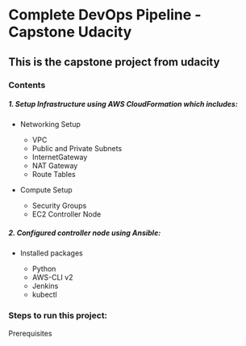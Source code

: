 # Complete DevOps Pipeline - Capstone Udacity

## This is the capstone project from udacity

### Contents

##### 1. Setup Infrastructure using AWS CloudFormation which includes:

 - Networking Setup

 	- VPC
 	- Public and Private Subnets
 	- InternetGateway
 	- NAT Gateway
 	- Route Tables

 - Compute Setup

 	- Security Groups
 	- EC2 Controller Node

##### 2. Configured controller node using Ansible:

 - Installed packages

 	- Python
 	- AWS-CLI v2
 	- Jenkins
 	- kubectl

### Steps to run this project:

Prerequisites

